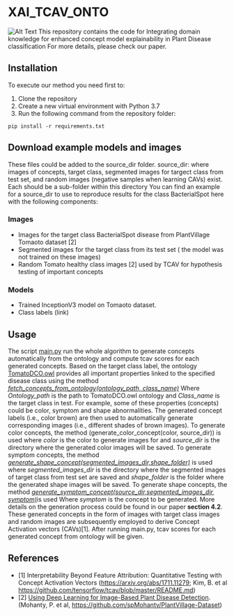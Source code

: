 # XAI_TCAV_ONTO
![Alt Text](https://github.com/jihenAM/XAI_TCAV_ONTO/blob/main/framework.png)
This repository contains the code for Integrating domain knowledge for enhanced concept model explainability in Plant Disease classification
For more details, please check our paper.

## Installation
To execute our method you need first to: 
  1.  Clone the repository
  2.  Create a new virtual environment with Python 3.7
  3. Run the following command from the repository folder:

```shell
pip install -r requirements.txt
```
## Download example models and images
These files could be added to the source_dir folder.
   source_dir: where images of concepts, target class, segmented images for targect class from test set, and random images (negative samples when learning CAVs) exist. Each should be a sub-folder within this directory
You can find an example for a source_dir to use to reproduce results for the class BacterialSpot here with the following components:
### Images
  * Images for the target class BacterialSpot disease from PlantVillage Tomaoto dataset [2]
  * Segmented  images for the target class from its test set ( the model was not trained on these images)
  * Random Tomato healthy class images [2] used by TCAV for hypothesis testing of important concepts
### Models
  * Trained InceptionV3 model on Tomaoto dataset.
  * Class labels (link)

## Usage

The script [main.py](https://github.com/jihenAM/XAI_TCAV_ONTO/blob/main/main.py) run the whole algorithm to generate concepts automatically from the ontology and compute tcav scores for each generated concepts.
Based on the target class label, the ontology [TomatoDCO.owl](https://github.com/jihenAM/XAI_TCAV_ONTO/blob/main/ontology/TomatoDCO.owl) provides all important properties linked to the specified disease class using the method  [*fetch_concepts_from_ontology(ontology_path, class_name)*](https://github.com/jihenAM/XAI_TCAV_ONTO/blob/main/ontology/ontology_concepts.py) Where *Ontology_path* is the path to TomatoDCO.owl ontology and *Class_name* is the target class in test.
For example, some of these properties (concepts) could be color, symptom and shape abnormalities.
The generated concept labels (i.e., color brown) are then used to automatically generate corresponding images (i.e., different shades of brown images). 
To generate color concepts, the method (generate_color_concept(color, source_dir)) is used where *color* is the color to generate images for and *source_dir* is the directory where the generated color images will be saved.
To generate symptom concepts, the method [*generate_shape_concept(segmented_images_dir,shape_folder)*](https://github.com/jihenAM/XAI_TCAV_ONTO/blob/main/generate_concepts/generate_shape.py) is used where *segmented_images_dir* is the directory where the segmented images of target class from test set are saved and *shape_folder* is the folder where the generated shape images will be saved.
To generate shape concepts, the method [*generate_symptom_concept(source_dir,segmented_images_dir, symptom)*](https://github.com/jihenAM/XAI_TCAV_ONTO/blob/main/generate_concepts/generate_symptom.py)is used Where *symptom* is the concept to be generated.
More details on the generation process could be found in our paper **section 4.2**.
These generated concepts in the form of images with target class images and random images are subsequently employed to derive Concept Activation vectors (CAVs)[1].
After running main.py, tcav scores for each generated concept from ontology will be given.

## References
 * [1] Interpretability Beyond Feature Attribution: Quantitative Testing with Concept Activation Vectors (https://arxiv.org/abs/1711.11279; Kim, B. et al https://github.com/tensorflow/tcav/blob/master/README.md)
 * [2] [Using Deep Learning for Image-Based Plant Disease Detection](https://arxiv.org/ftp/arxiv/papers/1511/1511.08060.pdf). (Mohanty, P. et al, https://github.com/spMohanty/PlantVillage-Dataset)
